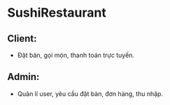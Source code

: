 ﻿# SushiRestaurant
 
## Client:
- Đặt bàn, gọi món, thanh toán trực tuyến.
  
## Admin:
- Quản lí user, yêu cầu đặt bàn, đơn hàng, thu nhập.
